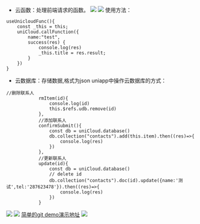 - 云函数：处理前端请求的函数。
![](https://img-blog.csdnimg.cn/20210427164752280.png?x-oss-process=image/watermark,type_ZmFuZ3poZW5naGVpdGk,shadow_10,text_aHR0cHM6Ly9ibG9nLmNzZG4ubmV0L3FxXzM0MjczMDU5,size_16,color_FFFFFF,t_70)
![](https://img-blog.csdnimg.cn/20210427164823676.png?x-oss-process=image/watermark,type_ZmFuZ3poZW5naGVpdGk,shadow_10,text_aHR0cHM6Ly9ibG9nLmNzZG4ubmV0L3FxXzM0MjczMDU5,size_16,color_FFFFFF,t_70)
使用方法：
```shell
useUnicloudFunc(){
	const _this = this;
	uniCloud.callFunction({
		name:"test",
		success(res) {
			console.log(res)
			_this.title = res.result;
		}
	})
}
```

- 云数据库：存储数据,格式为json
uniapp中操作云数据库的方式：
```shell
//删除联系人
			rmItem(id){
				console.log(id)
				this.$refs.udb.remove(id)
			},
			//添加联系人
			confirmSubmit(){
				const db = uniCloud.database()
				db.collection("contacts").add(this.item).then((res)=>{
					console.log(res)
				})
			},
			//更新联系人
			update(id){
				const db = uniCloud.database()
				// delete id
				db.collection("contacts").doc(id).update({name:'测试',tel:'287623478'}).then((res)=>{
					console.log(res)
				})
			}
```
![](https://img-blog.csdnimg.cn/20210427165224148.png?x-oss-process=image/watermark,type_ZmFuZ3poZW5naGVpdGk,shadow_10,text_aHR0cHM6Ly9ibG9nLmNzZG4ubmV0L3FxXzM0MjczMDU5,size_16,color_FFFFFF,t_70)
![](https://img-blog.csdnimg.cn/20210427165247523.png?x-oss-process=image/watermark,type_ZmFuZ3poZW5naGVpdGk,shadow_10,text_aHR0cHM6Ly9ibG9nLmNzZG4ubmV0L3FxXzM0MjczMDU5,size_16,color_FFFFFF,t_70)
[简单的git demo演示地址](https://github.com/smileyqp/unicloud-demo)
![](https://img-blog.csdnimg.cn/20210427171048930.png?x-oss-process=image/watermark,type_ZmFuZ3poZW5naGVpdGk,shadow_10,text_aHR0cHM6Ly9ibG9nLmNzZG4ubmV0L3FxXzM0MjczMDU5,size_16,color_FFFFFF,t_70)
